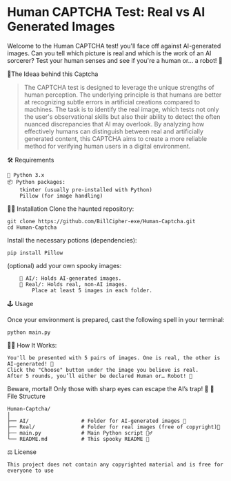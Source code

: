 # Human CAPTCHA Test: Real vs AI Generated Images

Welcome to the Human CAPTCHA test! you'll face off against AI-generated images. Can you tell which picture is real and which is the work of an AI sorcerer? Test your human senses and see if you're a human or... a robot! 🤖

🧠The Ideaa behind this Captcha

>The CAPTCHA test is designed to leverage the unique strengths of human perception. The underlying principle is that humans are better at recognizing subtle errors in artificial creations compared to machines. The task is to identify the real image, which tests not only the user's observational skills but also their ability to detect the often nuanced discrepancies that AI may overlook. By analyzing how effectively humans can distinguish between real and artificially generated content, this CAPTCHA aims to create a more reliable method for verifying human users in a digital environment.

🛠️ Requirements

    🐍 Python 3.x
    📦 Python packages:
        tkinter (usually pre-installed with Python)
        Pillow (for image handling)

🧙‍♂️ Installation
Clone the haunted repository:

    git clone https://github.com/BillCipher-exe/Human-Captcha.git
    cd Human-Captcha

Install the necessary potions (dependencies):


    pip install Pillow

(optional) add your own spooky images:

        🧠 AI/: Holds AI-generated images.
        🎃 Real/: Holds real, non-AI images.
            Place at least 5 images in each folder.

🕹️ Usage

Once your environment is prepared, cast the following spell in your terminal:

    python main.py

🧛‍♂️ How It Works:

    You'll be presented with 5 pairs of images. One is real, the other is AI-generated! 🎃
    Click the "Choose" button under the image you believe is real.
    After 5 rounds, you’ll either be declared Human or… Robot! 🤖

Beware, mortal! Only those with sharp eyes can escape the AI’s trap! 🔮
📂 File Structure

    Human-Captcha/
    │
    ├── AI/                 # Folder for AI-generated images 🧠
    ├── Real/               # Folder for real images (free of copyright)🎃
    ├── main.py             # Main Python script 🧛‍♂️
    └── README.md           # This spooky README 👻

⚖️ License

    This project does not contain any copyrighted material and is free for everyone to use
